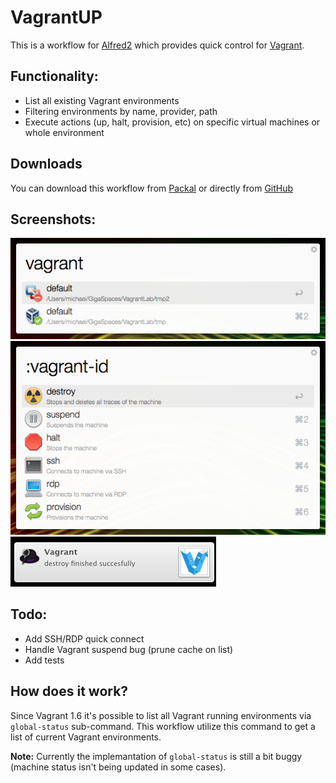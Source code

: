 # VagrantUP

This is a workflow for [Alfred2](http://www.alfredapp.com) which provides quick control for [Vagrant](vagrantup.com).

## Functionality:
* List all existing Vagrant environments
* Filtering environments by name, provider, path
* Execute actions (up, halt, provision, etc) on specific virtual machines or whole environment

## Downloads
You can download this workflow from [Packal](http://www.packal.org/workflow/vagrantup) or directly from [GitHub](https://github.com/m1keil/alfred-vagrant-workflow/raw/master/bundle/vagrantup.alfredworkflow)

## Screenshots:
![Screenshot](screenshots/global-status.jpg?raw=true "Vagrant global-status")
![Screenshot](screenshots/machine-actions.jpg?raw=true "Vagrant actions")
![Screenshot](screenshots/notifications.jpg?raw=true "Notifications")

## Todo:
* Add SSH/RDP quick connect
* Handle Vagrant suspend bug (prune cache on list)
* Add tests

## How does it work?
Since Vagrant 1.6 it's possible to list all Vagrant running environments via `global-status` sub-command.
This workflow utilize this command to get a list of current Vagrant environments.

**Note:** Currently the implemantation of `global-status` is still a bit buggy (machine status isn't being updated in some cases).

